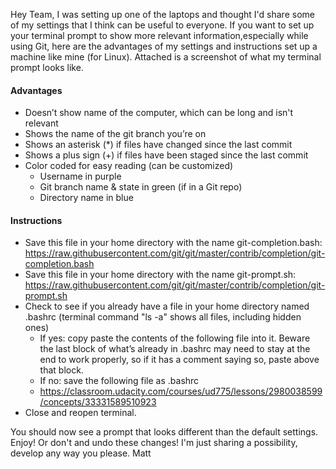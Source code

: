 Hey Team,
I was setting up one of the laptops and thought I'd share some of my settings that I think can be useful to everyone. If you want to set up your terminal prompt to show more relevant information,especially while using Git, here are the advantages of my settings and instructions set up a machine like mine (for Linux). Attached is a screenshot of what my terminal prompt looks like.

#### Advantages

* Doesn’t show name of the computer, which can be long and isn't relevant
* Shows the name of the git branch you’re on
* Shows an asterisk (*) if  files have changed since the last commit
* Shows a plus sign (+) if files have been staged since the last commit
* Color coded for easy reading (can be customized)
  * Username in purple
  * Git branch name & state in green (if in a Git repo)
  * Directory name in blue

#### Instructions

* Save this file in your home directory with the name git-completion.bash: https://raw.githubusercontent.com/git/git/master/contrib/completion/git-completion.bash
* Save this file in your home directory with the name git-prompt.sh: https://raw.githubusercontent.com/git/git/master/contrib/completion/git-prompt.sh
* Check to see if you already have a file in your home directory named .bashrc (terminal command "ls -a" shows all files, including hidden ones)
  * If yes: copy paste the contents of the following file into it. Beware the last block of what’s already in .bashrc may need to stay at the end to work properly, so if it has a comment saying so, paste above that block. 
  * If no: save the following file as .bashrc
  * https://classroom.udacity.com/courses/ud775/lessons/2980038599/concepts/33331589510923
* Close and reopen terminal. 

You should now see a prompt that looks different than the default settings. Enjoy! Or don't and undo these changes! I'm just sharing a possibility, develop any way you please.
Matt
